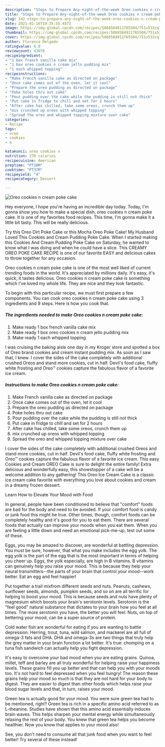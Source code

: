 ```yaml
---
description: "Steps to Prepare Any-night-of-the-week Oreo cookies n cream poke cake"
title: "Steps to Prepare Any-night-of-the-week Oreo cookies n cream poke cake"
slug: 142-steps-to-prepare-any-night-of-the-week-oreo-cookies-n-cream-poke-cake
date: 2021-01-16T19:35:55.457Z
image: https://img-global.cpcdn.com/recipes/5868584911765504/751x532cq70/oreo-cookies-n-cream-poke-cake-recipe-main-photo.jpg
thumbnail: https://img-global.cpcdn.com/recipes/5868584911765504/751x532cq70/oreo-cookies-n-cream-poke-cake-recipe-main-photo.jpg
cover: https://img-global.cpcdn.com/recipes/5868584911765504/751x532cq70/oreo-cookies-n-cream-poke-cake-recipe-main-photo.jpg
author: Florence Delgado
ratingvalue: 4.8
reviewcount: 43070
recipeingredient:
- "1 box french vanilla cake mix"
- "1 box oreo cookies n cream jello pudding mix"
- "1 each whipped topping"
recipeinstructions:
- "Make French vanilla cake as directed on package"
- "Once cake comes out of the oven, let it cool"
- "Prepare the oreo pudding as directed on package"
- "Poke holes thru out cake"
- "Pour pudding over the cake while the pudding is still not thick"
- "Put cake in fridge to chill and set for 2 hours"
- "After cake has chilled, take some oreos, crunch them up"
- "mix crunched up oreos with whipped topping"
- "Spread the oreo and whipped topping mixture over cake"
categories:
- Recipe
tags:
- oreo
- cookies
- n

katakunci: oreo cookies n 
nutrition: 270 calories
recipecuisine: American
preptime: "PT10M"
cooktime: "PT37M"
recipeyield: "4"
recipecategory: Dessert

---
```



![Oreo cookies n cream poke cake](https://img-global.cpcdn.com/recipes/5868584911765504/751x532cq70/oreo-cookies-n-cream-poke-cake-recipe-main-photo.jpg)

Hey everyone, I hope you're having an incredible day today. Today, I'm gonna show you how to make a special dish, oreo cookies n cream poke cake. It is one of my favorites food recipes. This time, I'm gonna make it a little bit tasty. This will be really delicious.

Try this Oreo Dirt Poke Cake or this Mocha Oreo Poke Cake! My Husband Loved This Cookies and Cream Pudding Poke Cake. When I started making this Cookies And Cream Pudding Poke Cake on Saturday, he wanted to know what I was doing and when he could have a slice. This CREAMY OREO POKE CAKE RECIPE is one of our favorite EASY and delicious cakes to throw together for any occasion.

Oreo cookies n cream poke cake is one of the most well liked of current trending foods in the world. It's appreciated by millions daily. It's easy, it's quick, it tastes delicious. Oreo cookies n cream poke cake is something which I've loved my whole life. They are nice and they look fantastic.


To begin with this particular recipe, we must first prepare a few components. You can cook oreo cookies n cream poke cake using 3 ingredients and 9 steps. Here is how you cook that.

<!--inarticleads1-->

##### The ingredients needed to make Oreo cookies n cream poke cake:

1. Make ready 1 box french vanilla cake mix
1. Make ready 1 box oreo cookies n cream jello pudding mix
1. Make ready 1 each whipped topping


I was cruising the baking aisle one day in my Kroger store and spotted a box of Oreo brand cookies and cream instant pudding mix. As soon as I saw that, I knew. I cover the sides of the cake completely with additional crushed Oreos and stand more cookies, cut in half. Devil&#39;s food cake, fluffy white frosting and Oreo™ cookies capture the fabulous flavor of a favorite ice cream. 

<!--inarticleads2-->

##### Instructions to make Oreo cookies n cream poke cake:

1. Make French vanilla cake as directed on package
1. Once cake comes out of the oven, let it cool
1. Prepare the oreo pudding as directed on package
1. Poke holes thru out cake
1. Pour pudding over the cake while the pudding is still not thick
1. Put cake in fridge to chill and set for 2 hours
1. After cake has chilled, take some oreos, crunch them up
1. mix crunched up oreos with whipped topping
1. Spread the oreo and whipped topping mixture over cake


I cover the sides of the cake completely with additional crushed Oreos and stand more cookies, cut in half. Devil&#39;s food cake, fluffy white frosting and Oreo™ cookies capture the fabulous flavor of a favorite ice cream. This easy Cookies and Cream OREO Cake is sure to delight the entire family! Extra delicious and wonderfully easy, this showstopper of a cake will be a welcome addition to any gathering! This Oreo Ice Cream Cake is a classic ice cream cake favorite with everything you love about cookies and cream in a dreamy frozen dessert. 

Learn How to Elevate Your Mood with Food


In general, people have been conditioned to believe that "comfort" foods are bad for the body and need to be avoided. If your comfort food is candy or junk food this might be true. Other times, though, comfort foods can be completely healthy and it's good for you to eat them. There are several foods that actually can improve your moods when you eat them. When you are feeling a little down and need an emotional pick-me-up, test out some of these.

Eggs, you may be amazed to discover, are wonderful at battling depression. You must be sure, however, that what you make includes the egg yolk. The egg yolk is the part of the egg that is the most important in terms of helping you cheer up. Eggs, the yolk especially, are high in B vitamins. B vitamins can genuinely help you raise your mood. This is because they help your neural transmitters--the parts of your brain that control your mood--work better. Eat an egg and feel happier!

Put together a trail mixfrom different seeds and nuts. Peanuts, cashews, sunflower seeds, almonds, pumpkin seeds, and so on are all terrific for helping to boost your mood. This is because seeds and nuts have plenty of magnesium which boosts your brain's serotonin levels. Serotonin is the "feel good" natural substance that dictates to your brain how you feel at all times. The more serotonin you have, the better you will feel. Nuts, on top of bettering your mood, can be a super source of protein.

Cold water fish are wonderful for eating if you are wanting to battle depression. Herring, trout, tuna, wild salmon, and mackerel are all full of omega-3 fats and DHA. DHA and omega-3s are two things that truly help the grey matter in your brain function a lot better. It's true: chomping on a tuna fish sandwich can actually help you fight depression. 

It's easy to overcome your bad mood when you are eating grains. Quinoa, millet, teff and barley are all truly wonderful for helping raise your happiness levels. These grains fill you up better and that can help you with your moods too. It's not hard to feel depressed when you feel hungry! The reason these grains help your mood so much is that they are not hard for your body to digest. They are easier to digest than other foods which helps raise your blood sugar levels and that, in turn, raises your mood.

Green tea is actually good for your mood. You were sure green tea had to be mentioned, right? Green tea is rich in a specific amino acid referred to as L-theanine. Studies have shown that this amino acid essentially induces brain waves. This helps sharpen your mental energy while simultaneously relaxing the rest of your body. You knew that green tea helps you become healthier. Now you know that applies to your mood also!

See, you don't need to consume all that junk food when you want to feel better! Try several of these instead!

